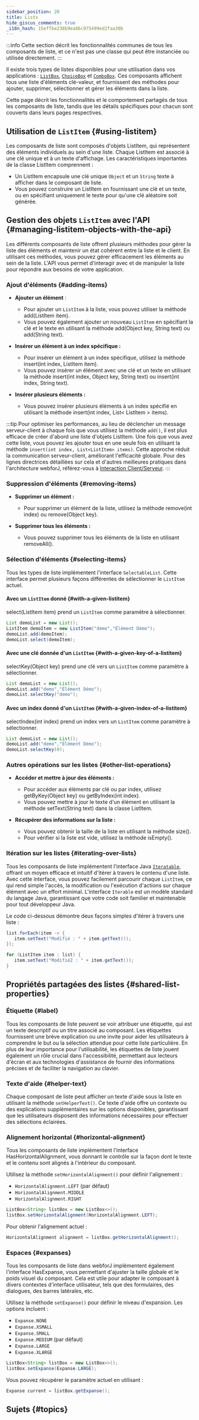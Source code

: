 ```yaml
---
sidebar_position: 20
title: Lists
hide_giscus_comments: true
_i18n_hash: 15effbe238b9ea86c975499ed2faa30b
---
```

<JavadocLink type="foundation" location="com/webforj/component/list/DwcList"/>

:::info
Cette section décrit les fonctionnalités communes de tous les composants de liste, et ce n'est pas une classe qui peut être instanciée ou utilisée directement.
:::

Il existe trois types de listes disponibles pour une utilisation dans vos applications : [`ListBox`](listbox), [`ChoiceBox`](choicebox) et [`ComboBox`](combobox). Ces composants affichent tous une liste d'éléments clé-valeur, et fournissent des méthodes pour ajouter, supprimer, sélectionner et gérer les éléments dans la liste.

Cette page décrit les fonctionnalités et le comportement partagés de tous les composants de liste, tandis que les détails spécifiques pour chacun sont couverts dans leurs pages respectives.

## Utilisation de `ListItem` {#using-listitem}

Les composants de liste sont composés d'objets <JavadocLink type="foundation" location="com/webforj/component/list/ListItem"  code="true">ListItem</JavadocLink>, qui représentent des éléments individuels au sein d'une liste. Chaque <JavadocLink type="foundation" location="com/webforj/component/list/ListItem"  code="true">ListItem</JavadocLink> est associé à une clé unique et à un texte d'affichage. Les caractéristiques importantes de la classe <JavadocLink type="foundation" location="com/webforj/component/list/ListItem"  code="true">ListItem</JavadocLink> comprennent :

- Un <JavadocLink type="foundation" location="com/webforj/component/list/ListItem"  code="true">ListItem</JavadocLink> encapsule une clé unique `Object` et un `String` texte à afficher dans le composant de liste. 
- Vous pouvez construire un <JavadocLink type="foundation" location="com/webforj/component/list/ListItem"  code="true">ListItem</JavadocLink> en fournissant une clé et un texte, ou en spécifiant uniquement le texte pour qu'une clé aléatoire soit générée.

## Gestion des objets `ListItem` avec l'API {#managing-listitem-objects-with-the-api}

Les différents composants de liste offrent plusieurs méthodes pour gérer la liste des éléments et maintenir un état cohérent entre la liste et le client. En utilisant ces méthodes, vous pouvez gérer efficacement les éléments au sein de la liste. L'API vous permet d'interagir avec et de manipuler la liste pour répondre aux besoins de votre application.

### Ajout d'éléments {#adding-items}

- **Ajouter un élément** :

   - Pour ajouter un `ListItem` à la liste, vous pouvez utiliser la méthode <JavadocLink type="foundation" location="com/webforj/component/list/DwcList" suffix='#add(com.webforj.component.list.ListItem)' code="true">add(ListItem item)</JavadocLink>.
   - Vous pouvez également ajouter un nouveau `ListItem` en spécifiant la clé et le texte en utilisant la méthode <JavadocLink type="foundation" location="com/webforj/component/list/DwcList" suffix='#add(java.lang.Object,java.lang.String)' code="true">add(Object key, String text)</JavadocLink> ou <JavadocLink type="foundation" location="com/webforj/component/list/DwcList" suffix='#add(java.lang.String)' code="true">add(String text)</JavadocLink>.


- **Insérer un élément à un index spécifique :**

   - Pour insérer un élément à un index spécifique, utilisez la méthode <JavadocLink type="foundation" location="com/webforj/component/list/DwcList" suffix='#insert(int,com.webforj.component.list.ListItem)' code="true">insert(int index, ListItem item)</JavadocLink>.
   - Vous pouvez insérer un élément avec une clé et un texte en utilisant la méthode <JavadocLink type="foundation" location="com/webforj/component/list/DwcList" suffix='#insert(int,java.lang.Object,java.lang.String)' code="true">insert(int index, Object key, String text)</JavadocLink> ou <JavadocLink type="foundation" location="com/webforj/component/list/DwcList" suffix='#insert(int,java.lang.String)' code="true">insert(int index, String text)</JavadocLink>.

- **Insérer plusieurs éléments :** 

   - Vous pouvez insérer plusieurs éléments à un index spécifié en utilisant la méthode <JavadocLink type="foundation" location="com/webforj/component/list/DwcList" suffix='#insert(int,java.util.List)' code="true">insert(int index, List< ListItem > items)</JavadocLink>.

:::tip
Pour optimiser les performances, au lieu de déclencher un message serveur-client à chaque fois que vous utilisez la méthode `add()`, il est plus efficace de créer d'abord une liste d'objets <JavadocLink type="foundation" location="com/webforj/component/list/ListItem"  code="true">ListItem</JavadocLink>. Une fois que vous avez cette liste, vous pouvez les ajouter tous en une seule fois en utilisant la méthode `insert(int index, List<ListItem> items)`. Cette approche réduit la communication serveur-client, améliorant l'efficacité globale. Pour des lignes directrices détaillées sur cela et d'autres meilleures pratiques dans l'architecture webforJ, référez-vous à [Interaction Client/Serveur](/docs/architecture/client-server).
:::

### Suppression d'éléments {#removing-items}

- **Supprimer un élément :**

   - Pour supprimer un élément de la liste, utilisez la méthode <JavadocLink type="foundation" location="com/webforj/component/list/DwcList" suffix='#remove(int)' code="true">remove(int index)</JavadocLink> ou <JavadocLink type="foundation" location="com/webforj/component/list/DwcList" suffix='#remove(java.lang.Object)' code="true">remove(Object key)</JavadocLink>.

- **Supprimer tous les éléments :**
   - Vous pouvez supprimer tous les éléments de la liste en utilisant <JavadocLink type="foundation" location="com/webforj/component/list/DwcList" suffix='#removeAll()' code="true">removeAll()</JavadocLink>.

### Sélection d'éléments {#selecting-items}

Tous les types de liste implémentent l'interface `SelectableList`. Cette interface permet plusieurs façons différentes de sélectionner le `ListItem` actuel.

#### Avec un `ListItem` donné {#with-a-given-listitem}

<JavadocLink type="foundation" location="com/webforj/component/list/DwcList" suffix='#select(com.webforj.component.list.ListItem)' code="true">select(ListItem item)</JavadocLink> prend un `ListItem` comme paramètre à sélectionner.

```java {4}
List demoList = new List();
ListItem demoItem = new ListItem("demo","Élément Démo");
demoList.add(demoItem);
demoList.select(demoItem);
```

#### Avec une clé donnée d'un `ListItem` {#with-a-given-key-of-a-listitem}

<JavadocLink type="foundation" location="com/webforj/component/list/DwcList" suffix='#selectKey(java.lang.Object)' code="true">selectKey(Object key)</JavadocLink> prend une clé vers un `ListItem` comme paramètre à sélectionner.

```java {3}
List demoList = new List();
demoList.add("demo","Élément Démo");
demoList.selectKey("demo");
```

#### Avec un index donné d'un `ListItem` {#with-a-given-index-of-a-listitem}

<JavadocLink type="foundation" location="com/webforj/component/list/DwcList" suffix='#selectIndex(int)' code="true">selectIndex(int index)</JavadocLink> prend un index vers un `ListItem` comme paramètre à sélectionner.

```java {3}
List demoList = new List();
demoList.add("demo","Élément Démo");
demoList.selectKey(0);
```

### Autres opérations sur les listes {#other-list-operations}

- **Accéder et mettre à jour des éléments :**

   - Pour accéder aux éléments par clé ou par index, utilisez <JavadocLink type="foundation" location="com/webforj/component/list/DwcList" suffix='#getByKey(java.lang.Object)' code="true">getByKey(Object key)</JavadocLink> ou <JavadocLink type="foundation" location="com/webforj/component/list/DwcList" suffix='#getByIndex(int)' code="true">getByIndex(int index)</JavadocLink>.
   - Vous pouvez mettre à jour le texte d'un élément en utilisant la méthode <JavadocLink type="foundation" location="com/webforj/component/list/ListItem" suffix='#setText(java.lang.String)' code="true">setText(String text)</JavadocLink> dans la classe <JavadocLink type="foundation" location="com/webforj/component/list/ListItem" code="true">ListItem</JavadocLink>.

- **Récupérer des informations sur la liste :**
   - Vous pouvez obtenir la taille de la liste en utilisant la méthode <JavadocLink type="foundation" location="com/webforj/component/list/DwcList" suffix='#size()' code="true">size()</JavadocLink>.
   - Pour vérifier si la liste est vide, utilisez la méthode <JavadocLink type="foundation" location="com/webforj/component/list/DwcList" suffix='#isEmpty()' code="true">isEmpty()</JavadocLink>.

### Itération sur les listes {#iterating-over-lists}

Tous les composants de liste implémentent l'interface Java [`Iteratable`](https://docs.oracle.com/en/java/javase/21/docs/api/java.base/java/lang/Iterable.html), offrant un moyen efficace et intuitif d'itérer à travers le contenu d'une liste. Avec cette interface, vous pouvez facilement parcourir chaque `ListItem`, ce qui rend simple l'accès, la modification ou l'exécution d'actions sur chaque élément avec un effort minimal. L'interface `Iterable` est un modèle standard du langage Java, garantissant que votre code soit familier et maintenable pour tout développeur Java.

Le code ci-dessous démontre deux façons simples d'itérer à travers une liste :

```java
list.forEach(item -> {
   item.setText("Modifié : " + item.getText());
});

for (ListItem item : list) {
   item.setText("Modifié2 : " + item.getText());
}
```

## Propriétés partagées des listes {#shared-list-properties}

### Étiquette {#label}

Tous les composants de liste peuvent se voir attribuer une étiquette, qui est un texte descriptif ou un titre associé au composant. Les étiquettes fournissent une brève explication ou une invite pour aider les utilisateurs à comprendre le but ou la sélection attendue pour cette liste particulière. En plus de leur importance pour l'utilisabilité, les étiquettes de liste jouent également un rôle crucial dans l'accessibilité, permettant aux lecteurs d'écran et aux technologies d'assistance de fournir des informations précises et de faciliter la navigation au clavier.

### Texte d'aide {#helper-text}

Chaque composant de liste peut afficher un texte d'aide sous la liste en utilisant la méthode `setHelperText()`. Ce texte d'aide offre un contexte ou des explications supplémentaires sur les options disponibles, garantissant que les utilisateurs disposent des informations nécessaires pour effectuer des sélections éclairées.

### Alignement horizontal {#horizontal-alignment}

Tous les composants de liste implémentent l'interface <JavadocLink type="foundation" location="com/webforj/concern/HasHorizontalAlignment" code='true'>HasHorizontalAlignment</JavadocLink>, vous donnant le contrôle sur la façon dont le texte et le contenu sont alignés à l'intérieur du composant.

Utilisez la méthode `setHorizontalAlignment()` pour définir l'alignement :

- `HorizontalAlignment.LEFT` (par défaut)
- `HorizontalAlignment.MIDDLE`
- `HorizontalAlignment.RIGHT`

```java
ListBox<String> listBox = new ListBox<>();
listBox.setHorizontalAlignment(HorizontalAlignment.LEFT);
```

Pour obtenir l'alignement actuel :
```java
HorizontalAlignment alignment = listBox.getHorizontalAlignment();
```

### Espaces {#expanses}

Tous les composants de liste dans webforJ implémentent également l'interface <JavadocLink type="foundation" location="com/webforj/concern/HasExpanse" code='true'>HasExpanse</JavadocLink>, vous permettant d'ajuster la taille globale et le poids visuel du composant. Cela est utile pour adapter le composant à divers contextes d'interface utilisateur, tels que des formulaires, des dialogues, des barres latérales, etc.

Utilisez la méthode `setExpanse()` pour définir le niveau d'expansion. Les options incluent :

- `Expanse.NONE`
- `Expanse.XSMALL`
- `Expanse.SMALL`
- `Expanse.MEDIUM` (par défaut)
- `Expanse.LARGE`
- `Expanse.XLARGE`

```java
ListBox<String> listBox = new ListBox<>();
listBox.setExpanse(Expanse.LARGE);
```

Vous pouvez récupérer le paramètre actuel en utilisant :
```java
Expanse current = listBox.getExpanse();
```

## Sujets {#topics}

<DocCardList className="topics-section" />
